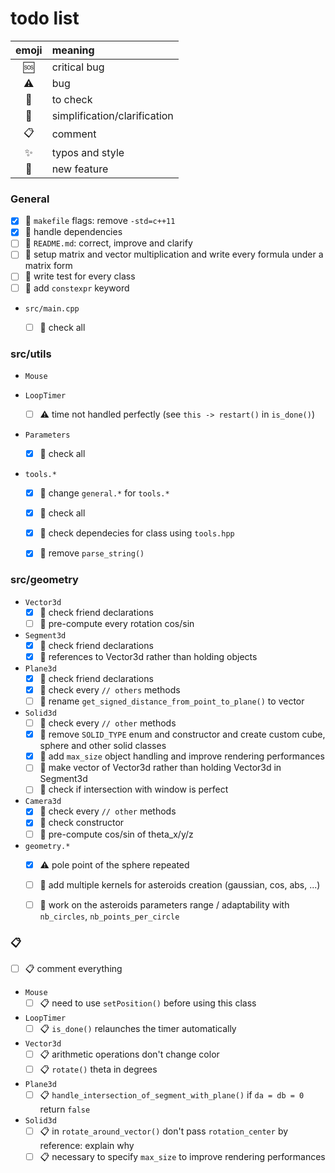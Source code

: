 # todo list

| emoji       | meaning                      |
| :---------: | :--------------------------- |
| :sos:       | critical bug                 |
| :warning:   | bug                          |
| :eyes:      | to check                     |
| :flashlight:| simplification/clarification |
| :clipboard: | comment                      |
| :sparkles:  | typos and style              |
| :tada:      | new feature                  |


### General
- [x] :eyes: `makefile` flags: remove `-std=c++11`
- [x] :flashlight: handle dependencies
- [ ] :tada: `README.md`: correct, improve and clarify
- [ ] :tada: setup matrix and vector multiplication and write every formula under a matrix form
- [ ] :tada: write test for every class
- [ ] :tada: add `constexpr` keyword

* `src/main.cpp`
    - [ ] :eyes: check all


### src/utils

* `Mouse`

* `LoopTimer`
    - [ ] :warning: time not handled perfectly (see `this -> restart()` in `is_done()`)

* `Parameters`
    - [x] :eyes: check all

* `tools.*`
    - [x] :flashlight: change `general.*` for `tools.*`
    - [x] :eyes: check all
    - [x] :flashlight: check dependecies for class using `tools.hpp`
    - [x] :flashlight: remove `parse_string()`


### src/geometry

* `Vector3d`
    - [x] :eyes: check friend declarations
    - [ ] :tada: pre-compute every rotation cos/sin

* `Segment3d`
    - [x] :eyes: check friend declarations
    - [x] :tada: references to Vector3d rather than holding objects

* `Plane3d`
    - [x] :eyes: check friend declarations
    - [x] :eyes: check every `// others` methods
    - [ ] :flashlight: rename `get_signed_distance_from_point_to_plane()` to vector

* `Solid3d`
    - [ ] :eyes: check every `// other` methods
    - [x] :tada: remove `SOLID_TYPE` enum and constructor and create custom cube, sphere and other solid classes
    - [x] :tada: add `max_size` object handling and improve rendering performances
    - [ ] :tada: make vector of Vector3d rather than holding Vector3d in Segment3d
    - [ ] :eyes: check if intersection with window is perfect

* `Camera3d`
    - [x] :eyes: check every `// other` methods
    - [x] :eyes: check constructor
    - [ ] :tada: pre-compute cos/sin of theta_x/y/z

* `geometry.*`
    - [x] :warning: pole point of the sphere repeated
    - [ ] :tada: add multiple kernels for asteroids creation (gaussian, cos, abs, ...)
    - [ ] :tada: work on the asteroids parameters range / adaptability with `nb_circles`, `nb_points_per_circle`


### :clipboard:
- [ ] :clipboard: comment everything

* `Mouse`
    - [ ] :clipboard: need to use `setPosition()` before using this class
* `LoopTimer`
    - [ ] :clipboard: `is_done()` relaunches the timer automatically
* `Vector3d`
    - [ ] :clipboard: arithmetic operations don't change color
    - [ ] :clipboard: `rotate()` theta in degrees
* `Plane3d`
    - [ ] :clipboard: `handle_intersection_of_segment_with_plane()` if `da = db = 0` return `false`
* `Solid3d`
    - [ ] :clipboard: in `rotate_around_vector()` don't pass `rotation_center` by reference: explain why
    - [ ] :clipboard: necessary to specify `max_size` to improve rendering performances
